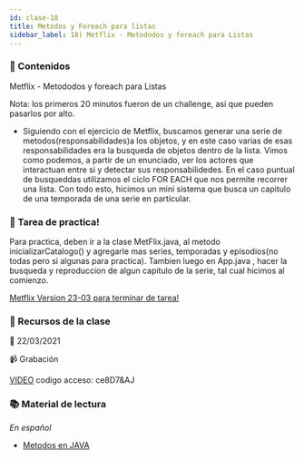 ```yaml
---
id: clase-18
title: Metodos y Foreach para listas
sidebar_label: 18) Metflix - Metododos y foreach para Listas 
---
```




### 📝 Contenidos

Metflix - Metododos y foreach para Listas

Nota: los primeros 20 minutos fueron de un challenge, asi que pueden pasarlos por alto.

- Siguiendo con el ejercicio de Metflix, buscamos generar una serie de metodos(responsabilidades)a los objetos, y en este caso varias de esas responsabilidades era la busqueda de objetos dentro de la lista. Vimos como podemos, a partir de un enunciado, ver los actores que interactuan entre si y detectar sus responsabilidedes. En el caso puntual de busqueddas utilizamos el ciclo FOR EACH que nos permite recorrer una lista. Con todo esto, hicimos un mini sistema que busca un capitulo de una temporada de una serie en particular.

### 🚀 Tarea de practica!

Para practica, deben ir a la clase MetFlix.java, al metodo inicializarCatalogo() y agregarle mas series, temporadas y episodios(no todas pero si algunas para practica). Tambien luego en App.java , hacer la busqueda y reproduccion de algun capitulo de la serie, tal cual hicimos al comienzo.

[Metflix Version 23-03 para terminar de tarea!](https://6ta-backend-online.adaitw.org/clases/18/MetflixV20210322.zip)



### 🚀 Recursos de la clase

📆 22/03/2021

📹 Grabación

[VIDEO](https://us02web.zoom.us/rec/share/DAIM66n_0--rE70HWwpmA55cXJj_aTn9ZcD8xi5-NfkBtv6IWbqaDPcV3vTW93Cb.a5WKhb9Sz42CI_aW)
codigo acceso: ce8D7&AJ





### 📚 Material de lectura

_En español_


- [Metodos en JAVA](https://javadesdecero.es/poo/metodos-con-ejemplos/)


